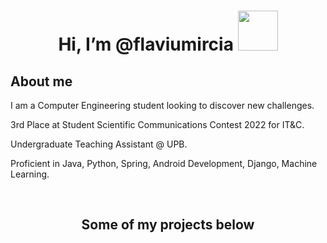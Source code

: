 # <h1 align="center"> Hi, I’m @flaviumircia <img src="https://user-images.githubusercontent.com/74871618/168467715-d959f504-7255-444b-a177-0a0b704ec455.gif" width="64">
></h1>
## About me
  I am a Computer Engineering student looking to discover new challenges.
  
   3rd Place at Student Scientific Communications Contest 2022 for IT&C.
  
   Undergraduate Teaching Assistant @ UPB.
  
   Proficient in Java, Python, Spring, Android Development, Django, Machine Learning.
   
   </br>
   
  <h2 align="center">Some of my projects below</h2>
  
<!---
flaviumircia/flaviumircia is a ✨ special ✨ repository because its `README.md` (this file) appears on your GitHub profile.
You can click the Preview link to take a look at your changes.
--->

